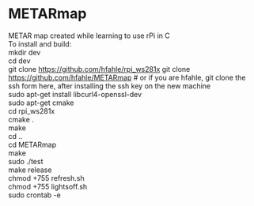 # METARmap
METAR map created while learning to use rPi in C  
To install and build:  
mkdir dev  
cd dev  
git clone https://github.com/hfahle/rpi_ws281x
git clone https://github.com/hfahle/METARmap  #  or if you are hfahle, git clone the ssh form here, after installing the ssh key on the new machine  
sudo apt-get install libcurl4-openssl-dev  
sudo apt-get cmake  
cd rpi_ws281x  
cmake .  
make  
cd ..  
cd METARmap  
make  
sudo ./test  
make release  
chmod +755 refresh.sh  
chmod +755 lightsoff.sh  
sudo crontab -e  
